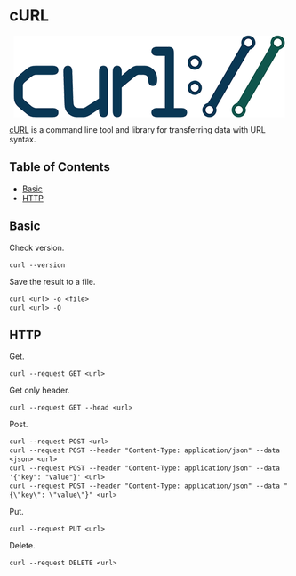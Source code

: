 # cURL

<p align="center"><img align="center" src="curl.png"></p>

[cURL](https://curl.se/) is a command line tool and library for transferring data with URL syntax.

## Table of Contents

* [Basic](#Basic)
* [HTTP](#http)

## Basic

Check version.
```
curl --version
```

Save the result to a file.
```
curl <url> -o <file>
curl <url> -O
```

## HTTP

Get.
```
curl --request GET <url>
```

Get only header.
```
curl --request GET --head <url>
```

Post.
```
curl --request POST <url>
curl --request POST --header "Content-Type: application/json" --data <json> <url>
curl --request POST --header "Content-Type: application/json" --data '{"key": "value"}' <url>
curl --request POST --header "Content-Type: application/json" --data "{\"key\": \"value\"}" <url>
```

Put.
```
curl --request PUT <url>
```

Delete.
```
curl --request DELETE <url>
```
